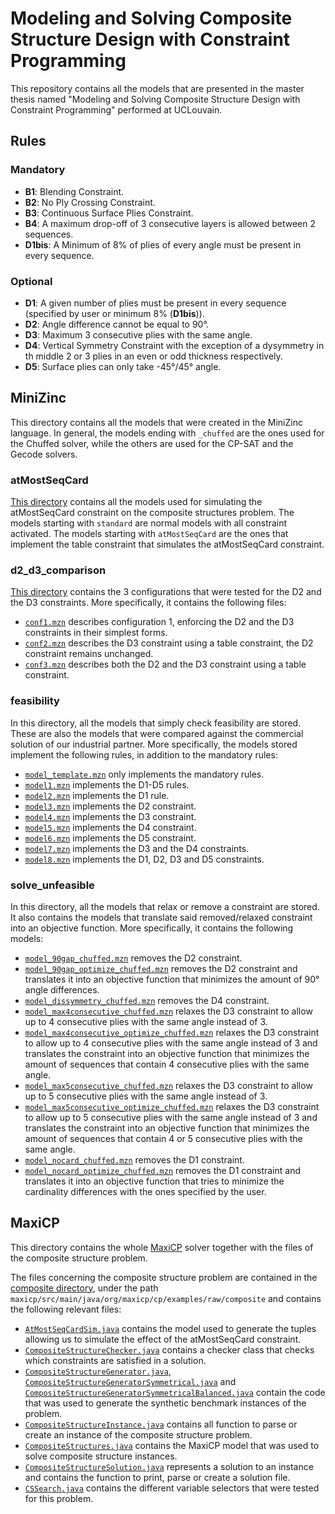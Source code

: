 # Modeling and Solving Composite Structure Design with Constraint Programming

This repository contains all the models that are presented in the master thesis named "Modeling and Solving Composite Structure Design with Constraint Programming" performed at UCLouvain.

## Rules

### Mandatory

- **B1**: Blending Constraint.
- **B2**: No Ply Crossing Constraint.
- **B3**: Continuous Surface Plies Constraint.
- **B4**: A maximum drop-off of 3 consecutive layers is allowed between 2 sequences.
- **D1bis**: A Minimum of 8% of plies of every angle must be present in every sequence.

### Optional

- **D1**: A given number of plies must be present in every sequence (specified by user or minimum 8% (**D1bis**)).
- **D2**: Angle difference cannot be equal to 90°.
- **D3**: Maximum 3 consecutive plies with the same angle.
- **D4**: Vertical Symmetry Constraint with the exception of a dysymmetry in th middle 2 or 3 plies in an even or odd thickness respectively.
- **D5**: Surface plies can only take -45°/45° angle.


## MiniZinc

This directory contains all the models that were created in the MiniZinc language.
In general, the models ending with `_chuffed` are the ones used for the Chuffed solver, while the others are used for the CP-SAT and the Gecode solvers.

### atMostSeqCard

[This directory](minizinc/atMostSeqCard) contains all the models used for simulating the atMostSeqCard constraint on the composite structures problem. The models starting with `standard` are normal models with all constraint activated. The models starting with `atMostSeqCard` are the ones that implement the table constraint that simulates the atMostSeqCard constraint.

### d2_d3_comparison

[This directory](minizinc/d2_d3_comparisond) contains the 3 configurations that were tested for the D2 and the D3 constraints. More specifically, it contains the following files:

- [`conf1.mzn`](minizinc/d2_d3_comparison/conf1.mzn) describes configuration 1, enforcing the D2 and the D3 constraints in their simplest forms.
- [`conf2.mzn`](minizinc/d2_d3_comparison/conf2.mzn) describes the D3 constraint using a table constraint, the D2 constraint remains unchanged.
- [`conf3.mzn`](minizinc/d2_d3_comparison/conf3.mzn) describes both the D2 and the D3 constraint using a table constraint.

### feasibility

In this directory, all the models that simply check feasibility are stored. These are also the models that were compared against the commercial solution of our industrial partner.
More specifically, the models stored implement the following rules, in addition to the mandatory rules:

- [`model_template.mzn`](minizinc/feasibility/model_template.mzn) only implements the mandatory rules.
- [`model1.mzn`](minizinc/feasibility/model1.mzn) implements the D1-D5 rules.
- [`model2.mzn`](minizinc/feasibility/model2.mzn) implements the D1 rule.
- [`model3.mzn`](minizinc/feasibility/model3.mzn) implements the D2 constraint.
- [`model4.mzn`](minizinc/feasibility/model3.mzn) implements the D3 constraint.
- [`model5.mzn`](minizinc/feasibility/model5.mzn) implements the D4 constraint.
- [`model6.mzn`](minizinc/feasibility/model6.mzn) implements the D5 constraint.
- [`model7.mzn`](minizinc/feasibility/model7.mzn) implements the D3 and the D4 constraints.
- [`model8.mzn`](minizinc/feasibility/model8.mzn) implements the D1, D2, D3 and D5 constraints.

### solve_unfeasible

In this directory, all the models that relax or remove a constraint are stored. It also contains the models that translate said removed/relaxed constraint into an objective function.
More specifically, it contains the following models:

- [`model_90gap_chuffed.mzn`](minizinc/solve_unfeasible/model_90gap_chuffed.mzn) removes the D2 constraint.
- [`model_90gap_optimize_chuffed.mzn`](minizinc/solve_unfeasible/model_90gap_optimize_chuffed.mzn) removes the D2 constraint and translates it into an objective function that minimizes the amount of 90° angle differences.
- [`model_dissymmetry_chuffed.mzn`](minizinc/solve_unfeasible/model_dissymmetry_chuffed.mzn) removes the D4 constraint.
- [`model_max4consecutive_chuffed.mzn`](minizinc/solve_unfeasible/model_max4consecutive_chuffed.mzn) relaxes the D3 constraint to allow up to 4 consecutive plies with the same angle instead of 3.
- [`model_max4consecutive_optimize_chuffed.mzn`](minizinc/solve_unfeasible/model_max4consecutive_optimize_chuffed.mzn) relaxes the D3 constraint to allow up to 4 consecutive plies with the same angle instead of 3 and translates the constraint into an objective function that minimizes the amount of sequences that contain 4 consecutive plies with the same angle.
- [`model_max5consecutive_chuffed.mzn`](minizinc/solve_unfeasible/model_max4consecutive_chuffed.mzn) relaxes the D3 constraint to allow up to 5 consecutive plies with the same angle instead of 3.
- [`model_max5consecutive_optimize_chuffed.mzn`](minizinc/solve_unfeasible/model_max4consecutive_optimize_chuffed.mzn) relaxes the D3 constraint to allow up to 5 consecutive plies with the same angle instead of 3 and translates the constraint into an objective function that minimizes the amount of sequences that contain 4 or 5 consecutive plies with the same angle.
- [`model_nocard_chuffed.mzn`](minizinc/solve_unfeasible/model_nocard_chuffed.mzn) removes the D1 constraint.
- [`model_nocard_optimize_chuffed.mzn`](minizinc/solve_unfeasible/model_nocard_optimize_chuffed.mzn) removes the D1 constraint and translates it into an objective function that tries to minimize the cardinality differences with the ones specified by the user.

## MaxiCP

This directory contains the whole [MaxiCP](https://github.com/aia-uclouvain/maxicp) solver together with the files of the composite structure problem.

The files concerning the composite structure problem are contained in the [composite  directory](maxicp/src/main/java/org/maxicp/cp/examples/raw/composite), under the path `maxicp/src/main/java/org/maxicp/cp/examples/raw/composite` and contains the following relevant files:

- [`AtMostSeqCardSim.java`](maxicp/src/main/java/org/maxicp/cp/examples/raw/composite/AtMostSeqCardSim.java) contains the model used to generate the tuples allowing us to simulate the effect of the atMostSeqCard constraint.
- [`CompositeStructureChecker.java`](maxicp/src/main/java/org/maxicp/cp/examples/raw/composite/CompositeStructureChecker.java) contains a checker class that checks which constraints are satisfied in a solution.
- [`CompositeStructureGenerator.java`](maxicp/src/main/java/org/maxicp/cp/examples/raw/composite/CompositeStructureGenerator.java), [`CompositeStructureGeneratorSymmetrical.java`](maxicp/src/main/java/org/maxicp/cp/examples/raw/composite/CompositeStructureGeneratorSymmetrical.java) and [`CompositeStructureGeneratorSymmetricalBalanced.java`](maxicp/src/main/java/org/maxicp/cp/examples/raw/composite/CompositeStructureGeneratorSymmetricalBalanced.java) contain the code that was used to generate the synthetic benchmark instances of the problem.
- [`CompositeStructureInstance.java`](maxicp/src/main/java/org/maxicp/cp/examples/raw/composite/CompositeStructureInstance.java) contains all function to parse or create an instance of the composite structure problem.
- [`CompositeStructures.java`](maxicp/src/main/java/org/maxicp/cp/examples/raw/composite/CompositeStructures.java) contains the MaxiCP model that was used to solve composite structure instances.
- [`CompositeStructureSolution.java`](maxicp/src/main/java/org/maxicp/cp/examples/raw/composite/CompositeStructureSolution.java) represents a solution to an instance and contains the function to print, parse or create a solution file.
- [`CSSearch.java`](maxicp/src/main/java/org/maxicp/cp/examples/raw/composite/CSSearch.java) contains the different variable selectors that were tested for this problem.
